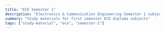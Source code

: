 ```yaml
---
title: "ECE Semester 1"
description: "Electronics & Communication Engineering Semester 1 subjects"
summary: "Study materials for first semester ECE diploma subjects"
tags: ["study-material", "ece", "semester-1"]
---
```

